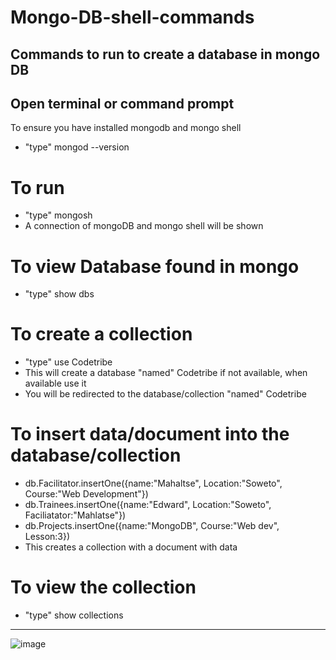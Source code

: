 # Mongo-DB-shell-commands
## Commands to run to create a database in mongo DB
## Open terminal or command prompt
To ensure you have installed mongodb and mongo shell
- "type" mongod --version
# To run
- "type" mongosh
- A connection of mongoDB and mongo shell will be shown
# To view Database found in mongo
- "type" show dbs
# To create a collection
- "type" use Codetribe
- This will create a database "named" Codetribe if not available, when available use it
- You will be redirected to the database/collection "named" Codetribe
# To insert data/document into the database/collection
- db.Facilitator.insertOne({name:"Mahaltse", Location:"Soweto", Course:"Web Development"})
- db.Trainees.insertOne({name:"Edward", Location:"Soweto", Faciliatator:"Mahlatse"})
- db.Projects.insertOne({name:"MongoDB", Course:"Web dev", Lesson:3})
- This creates a collection with a document with data
# To view the collection
- "type" show collections


__________________________
![image](https://github.com/user-attachments/assets/1861975f-3d01-4a8f-8c01-809532f58cc9)
